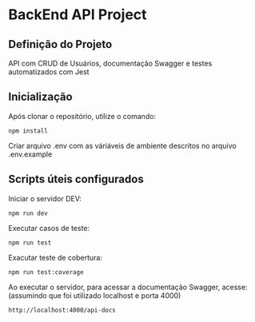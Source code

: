 # BackEnd API Project

## Definição do Projeto
API com CRUD de Usuários, documentação Swagger e testes automatizados com Jest

## Inicialização
Após clonar o repositório, utilize o comando:
```
npm install
```

Criar arquivo .env com as váriáveis de ambiente descritos no arquivo .env.example

## Scripts úteis configurados

Iniciar o servidor DEV:
```
npm run dev
```

Executar casos de teste:
```
npm run test
```

Exacutar teste de cobertura:
```
npm run test:coverage
```

Ao executar o servidor, para acessar a documentação Swagger, acesse: (assumindo que foi utilizado localhost e porta 4000)
```
http://localhost:4000/api-docs
```
